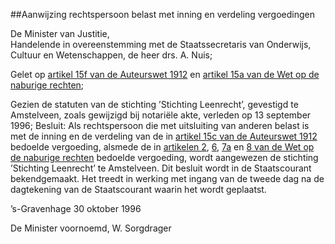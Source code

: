 <meta http-equiv='Content-Type' content='text/html; charset=utf-8' />

##Aanwijzing rechtspersoon belast met inning en verdeling vergoedingen

De Minister van Justitie,  
Handelende in overeenstemming met de Staatssecretaris van Onderwijs, Cultuur en Wetenschappen, de heer drs. A. Nuis;

Gelet op [artikel 15f van de Auteurswet 1912](../../../../../../../../../../wet/auteurswet/BWBR0001886/README.md) en [artikel 15a van de Wet op de naburige rechten](../../../../../../../../../../wet/wet/op/de/naburige/rechten/BWBR0005921/README.md);

Gezien de statuten van de stichting ’Stichting Leenrecht’, gevestigd te Amstelveen, zoals gewijzigd bij notariële akte, verleden op 13 september 1996;
Besluit:    Als rechtspersoon die met uitsluiting van anderen belast is met de inning en de verdeling van de in [artikel 15c van de Auteurswet 1912](../../../../../../../../../../wet/auteurswet/BWBR0001886/README.md) bedoelde vergoeding, alsmede de in [artikelen 2](../../../../../../../../../../wet/wet/op/de/naburige/rechten/BWBR0005921/README.md), [6](../../../../../../../../../../wet/wet/op/de/naburige/rechten/BWBR0005921/README.md), [7a](../../../../../../../../../../wet/wet/op/de/naburige/rechten/BWBR0005921/README.md) en [8 van de Wet op de naburige rechten](../../../../../../../../../../wet/wet/op/de/naburige/rechten/BWBR0005921/README.md) bedoelde vergoeding, wordt aangewezen de stichting ’Stichting Leenrecht’ te Amstelveen.   Dit besluit wordt in de Staatscourant bekendgemaakt. Het treedt in werking met ingang van de tweede dag na de dagtekening van de Staatscourant waarin het wordt geplaatst.   

’s-Gravenhage 
30 oktober 1996    

De 
Minister voornoemd,
W. Sorgdrager      
